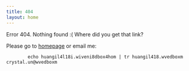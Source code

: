 ```yaml
---
title: 404
layout: home
---
```


Error 404. Nothing found :( Where did you get that link?

Please go to [homepage](/) or email me:

            echo huangil4l18i.wiveni8dbox4hom | tr huangil418.wvedboxm crystal.un@wvedboxm

